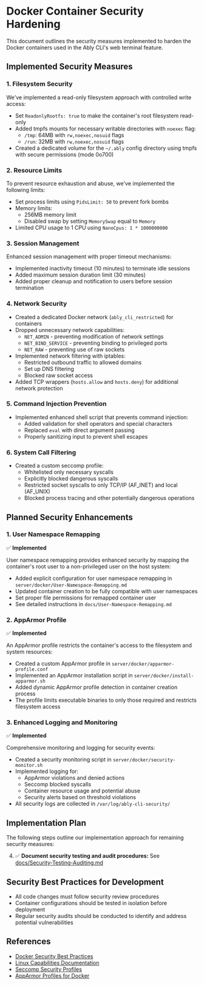 # Docker Container Security Hardening

This document outlines the security measures implemented to harden the Docker containers used in the Ably CLI's web terminal feature.

## Implemented Security Measures

### 1. Filesystem Security

We've implemented a read-only filesystem approach with controlled write access:

- Set `ReadonlyRootfs: true` to make the container's root filesystem read-only
- Added tmpfs mounts for necessary writable directories with `noexec` flag:
  - `/tmp`: 64MB with `rw,noexec,nosuid` flags
  - `/run`: 32MB with `rw,noexec,nosuid` flags
- Created a dedicated volume for the `~/.ably` config directory using tmpfs with secure permissions (mode 0o700)

### 2. Resource Limits

To prevent resource exhaustion and abuse, we've implemented the following limits:

- Set process limits using `PidsLimit: 50` to prevent fork bombs
- Memory limits:
  - 256MB memory limit
  - Disabled swap by setting `MemorySwap` equal to `Memory`
- Limited CPU usage to 1 CPU using `NanoCpus: 1 * 1000000000`

### 3. Session Management

Enhanced session management with proper timeout mechanisms:

- Implemented inactivity timeout (10 minutes) to terminate idle sessions
- Added maximum session duration limit (30 minutes)
- Added proper cleanup and notification to users before session termination

### 4. Network Security

- Created a dedicated Docker network (`ably_cli_restricted`) for containers
- Dropped unnecessary network capabilities:
  - `NET_ADMIN` - preventing modification of network settings
  - `NET_BIND_SERVICE` - preventing binding to privileged ports
  - `NET_RAW` - preventing use of raw sockets
- Implemented network filtering with iptables:
  - Restricted outbound traffic to allowed domains
  - Set up DNS filtering
  - Blocked raw socket access
- Added TCP wrappers (`hosts.allow` and `hosts.deny`) for additional network protection

### 5. Command Injection Prevention

- Implemented enhanced shell script that prevents command injection:
  - Added validation for shell operators and special characters
  - Replaced `eval` with direct argument passing
  - Properly sanitizing input to prevent shell escapes

### 6. System Call Filtering

- Created a custom seccomp profile:
  - Whitelisted only necessary syscalls
  - Explicitly blocked dangerous syscalls
  - Restricted socket syscalls to only TCP/IP (AF_INET) and local (AF_UNIX)
  - Blocked process tracing and other potentially dangerous operations

## Planned Security Enhancements

### 1. User Namespace Remapping

✅ **Implemented**

User namespace remapping provides enhanced security by mapping the container's root user to a non-privileged user on the host system:

- Added explicit configuration for user namespace remapping in `server/docker/User-Namespace-Remapping.md`
- Updated container creation to be fully compatible with user namespaces
- Set proper file permissions for remapped container user
- See detailed instructions in `docs/User-Namespace-Remapping.md`

### 2. AppArmor Profile

✅ **Implemented**

An AppArmor profile restricts the container's access to the filesystem and system resources:

- Created a custom AppArmor profile in `server/docker/apparmor-profile.conf`
- Implemented an AppArmor installation script in `server/docker/install-apparmor.sh`
- Added dynamic AppArmor profile detection in container creation process
- The profile limits executable binaries to only those required and restricts filesystem access

### 3. Enhanced Logging and Monitoring

✅ **Implemented**

Comprehensive monitoring and logging for security events:

- Created a security monitoring script in `server/docker/security-monitor.sh`
- Implemented logging for:
  - AppArmor violations and denied actions
  - Seccomp blocked syscalls
  - Container resource usage and potential abuse
  - Security alerts based on threshold violations
- All security logs are collected in `/var/log/ably-cli-security/`

## Implementation Plan

The following steps outline our implementation approach for remaining security measures:

4.  ✅ **Document security testing and audit procedures:** See [docs/Security-Testing-Auditing.md](Security-Testing-Auditing.md)

## Security Best Practices for Development

- All code changes must follow security review procedures
- Container configurations should be tested in isolation before deployment
- Regular security audits should be conducted to identify and address potential vulnerabilities

## References

- [Docker Security Best Practices](https://docs.docker.com/engine/security/)
- [Linux Capabilities Documentation](https://man7.org/linux/man-pages/man7/capabilities.7.html)
- [Seccomp Security Profiles](https://docs.docker.com/engine/security/seccomp/)
- [AppArmor Profiles for Docker](https://docs.docker.com/engine/security/apparmor/)
